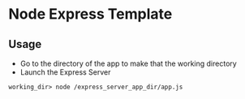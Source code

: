 # Node Express Template

## Usage
- Go to the directory of the app to make that the working directory
- Launch the Express Server
```
working_dir> node /express_server_app_dir/app.js
```
